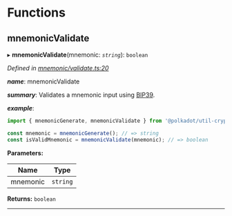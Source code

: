 

# Functions

<a id="mnemonicvalidate"></a>

##  mnemonicValidate

▸ **mnemonicValidate**(mnemonic: *`string`*): `boolean`

*Defined in [mnemonic/validate.ts:20](https://github.com/polkadot-js/common/blob/179aa84/packages/util-crypto/src/mnemonic/validate.ts#L20)*

*__name__*: mnemonicValidate

*__summary__*: Validates a mnemonic input using [BIP39](https://github.com/bitcoin/bips/blob/master/bip-0039.mediawiki).

*__example__*:   

```javascript
import { mnemonicGenerate, mnemonicValidate } from '@polkadot/util-crypto';

const mnemonic = mnemonicGenerate(); // => string
const isValidMnemonic = mnemonicValidate(mnemonic); // => boolean
```

**Parameters:**

| Name | Type |
| ------ | ------ |
| mnemonic | `string` |

**Returns:** `boolean`

___

